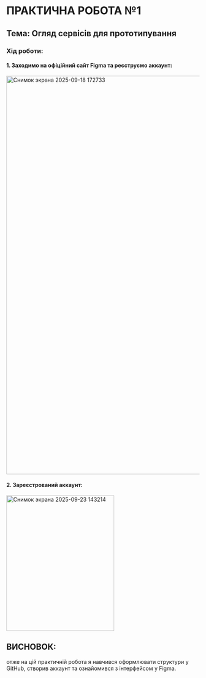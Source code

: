 # **ПРАКТИЧНА РОБОТА №1**

## **Тема: Огляд сервісів для прототипування**

### Хід роботи:

#### **1. Заходимо на офіційний сайт Figma та рeєструємо аккаунт:**
<img width="1918" height="1038" alt="Снимок экрана 2025-09-18 172733" src="https://github.com/user-attachments/assets/4730f137-4000-4810-99fa-a8366de2bf86" />

#### **2. Зареєстрований аккаунт:**
<img width="281" height="353" alt="Снимок экрана 2025-09-23 143214" src="https://github.com/user-attachments/assets/fc4af3cd-5107-43cc-8e62-9c349f1be5f0" />

## **ВИСНОВОК:**
отже на цій практичній робота я навчився оформлювати структури у GitHub, створив аккаунт та ознайомився з інтерфейсом у Figma. 

  
